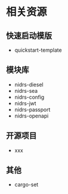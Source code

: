 
# 相关资源

## 快速启动模版

- quickstart-template

## 模块库

- nidrs-diesel
- nidrs-sea
- nidrs-config
- nidrs-jwt
- nidrs-passport
- nidrs-openapi

## 开源项目

- xxx

## 其他

- cargo-set